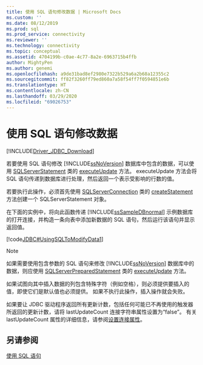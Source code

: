 ```yaml
---
title: 使用 SQL 语句修改数据 | Microsoft Docs
ms.custom: ''
ms.date: 08/12/2019
ms.prod: sql
ms.prod_service: connectivity
ms.reviewer: ''
ms.technology: connectivity
ms.topic: conceptual
ms.assetid: 4704199b-c0ae-4c77-8a2e-6963715b4ffb
author: MightyPen
ms.author: genemi
ms.openlocfilehash: a9de31bad8ef2980e7322b529a6a2b68a12355c2
ms.sourcegitcommit: ff82f3260ff79ed860a7a58f54ff7f0594851e6b
ms.translationtype: HT
ms.contentlocale: zh-CN
ms.lasthandoff: 03/29/2020
ms.locfileid: "69026753"
---
```

# <a name="using-an-sql-statement-to-modify-data"></a>使用 SQL 语句修改数据

[!INCLUDE[Driver_JDBC_Download](../../includes/driver_jdbc_download.md)]

若要使用 SQL 语句修改 [!INCLUDE[ssNoVersion](../../includes/ssnoversion-md.md)] 数据库中包含的数据，可以使用 [SQLServerStatement](../../connect/jdbc/reference/sqlserverstatement-class.md) 类的 [executeUpdate](../../connect/jdbc/reference/executeupdate-method-sqlserverstatement.md) 方法。 executeUpdate 方法会将 SQL 语句传递到数据库进行处理，然后返回一个表示受影响的行数的值。

若要执行此操作，必须首先使用 [SQLServerConnection](../../connect/jdbc/reference/sqlserverconnection-class.md) 类的 [createStatement](../../connect/jdbc/reference/createstatement-method-sqlserverconnection.md) 方法创建一个 SQLServerStatement 对象。

在下面的实例中，将向此函数传递 [!INCLUDE[ssSampleDBnormal](../../includes/sssampledbnormal_md.md)] 示例数据库的打开连接，并构造一条向表中添加新数据的 SQL 语句，然后运行该语句并显示返回值。

[!code[JDBC#UsingSQLToModifyData1](../../connect/jdbc/codesnippet/Java/using-an-sql-statement-t_1_1.java)]

> [!NOTE]  
> 如果需要使用包含参数的 SQL 语句来修改 [!INCLUDE[ssNoVersion](../../includes/ssnoversion-md.md)] 数据库中的数据，则应使用 [SQLServerPreparedStatement](../../connect/jdbc/reference/sqlserverpreparedstatement-class.md) 类的 [executeUpdate](../../connect/jdbc/reference/executeupdate-method-sqlserverpreparedstatement.md) 方法。
>
> 如果试图向其中插入数据的列包含特殊字符（例如空格），则必须提供要插入的值，即使它们是默认值也必须提供。 如果不执行此操作，插入操作就会失败。
>
> 如果要让 JDBC 驱动程序返回所有更新计数，包括任何可能已不再使用的触发器所返回的更新计数，请将 lastUpdateCount 连接字符串属性设置为“false”。 有关 lastUpdateCount 属性的详细信息，请参阅[设置连接属性](../../connect/jdbc/setting-the-connection-properties.md)。

## <a name="see-also"></a>另请参阅

[使用 SQL 语句](../../connect/jdbc/using-statements-with-sql.md)
